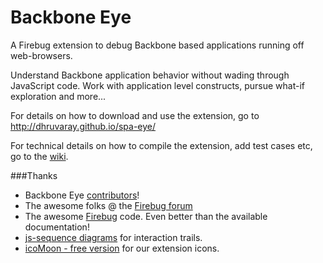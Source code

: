 Backbone Eye
============

A Firebug extension to debug Backbone based applications running off web-browsers.

Understand Backbone application behavior without wading through JavaScript code. Work with application level constructs, pursue what-if exploration and more...

For details on how to download and use the extension, go to http://dhruvaray.github.io/spa-eye/

For technical details on how to compile the extension, add test cases etc, go to the [wiki](https://github.com/dhruvaray/spa-eye/wiki).


###Thanks
* Backbone Eye [contributors](https://github.com/dhruvaray/spa-eye/graphs/contributors)!
* The awesome folks @ the [Firebug forum](https://groups.google.com/forum/#!forum/firebug)
* The awesome [Firebug](https://github.com/firebug/firebug) code. Even better than the available documentation!
* [js-sequence diagrams](https://github.com/bramp/js-sequence-diagrams) for interaction trails.
* [icoMoon - free version](http://icomoon.io/#icons) for our extension icons.





